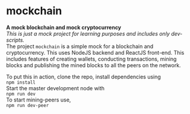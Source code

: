 # mockchain
<b>A mock blockchain and mock cryptocurrency</b><br>
<i> This is just a mock project for learning purposes and includes only dev-scripts.</i>
<br>
The project `mockchain` is a simple mock for a blockchain and cryptocurrency.
This uses NodeJS backend and ReactJS front-end. This includes features of creating wallets, conducting transactions, mining blocks and publishing
the mined blocks to all the peers on the network. 

To put this in action, clone the repo, install dependencies using<br>
`npm install`<br>
Start the master development node with <br>
`npm run dev`<br>
To start mining-peers use, <br>
`npm run dev-peer`<br>
